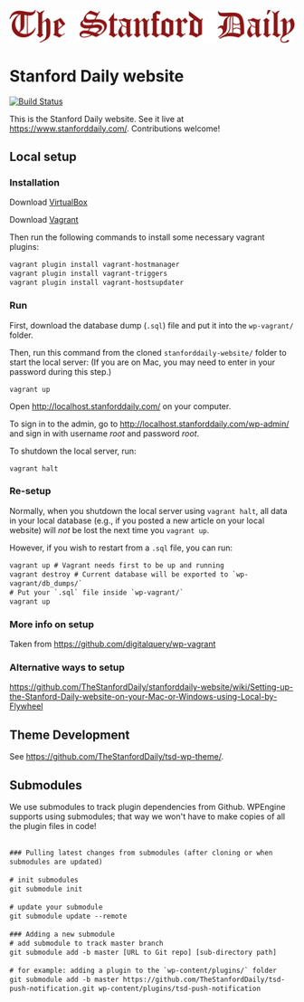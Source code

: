 [![The Stanford Daily logo](https://github.com/TheStanfordDaily/stanforddaily-graphic-assets/raw/master/DailyLogo/DailyLogo.png)](https://www.stanforddaily.com/)

# Stanford Daily website
[![Build Status](https://travis-ci.com/TheStanfordDaily/stanforddaily-website.svg?branch=master)](https://travis-ci.com/TheStanfordDaily/stanforddaily-website)

This is the Stanford Daily website. See it live at https://www.stanforddaily.com/. Contributions welcome!

## Local setup
### Installation
Download [VirtualBox](https://www.virtualbox.org/wiki/Downloads)

Download [Vagrant](https://www.vagrantup.com/downloads.html)

Then run the following commands to install some necessary vagrant plugins:
```
vagrant plugin install vagrant-hostmanager
vagrant plugin install vagrant-triggers
vagrant plugin install vagrant-hostsupdater
```

### Run
First, download the database dump (`.sql`) file and put it into the `wp-vagrant/` folder.

Then, run this command from the cloned `stanforddaily-website/` folder to start the local server: (If you are on Mac, you may need to enter in your password during this step.)
```
vagrant up
```

Open http://localhost.stanforddaily.com/ on your computer.

To sign in to the admin, go to http://localhost.stanforddaily.com/wp-admin/ and sign in with username *root* and password *root*.

To shutdown the local server, run:
```
vagrant halt
```

### Re-setup
Normally, when you shutdown the local server using `vagrant halt`, all data in your local database (e.g., if you posted a new article on your local website) will *not* be lost the next time you `vagrant up`.

However, if you wish to restart from a `.sql` file, you can run:
```
vagrant up # Vagrant needs first to be up and running
vagrant destroy # Current database will be exported to `wp-vagrant/db_dumps/`
# Put your `.sql` file inside `wp-vagrant/`
vagrant up
```

### More info on setup
Taken from https://github.com/digitalquery/wp-vagrant

### Alternative ways to setup
https://github.com/TheStanfordDaily/stanforddaily-website/wiki/Setting-up-the-Stanford-Daily-website-on-your-Mac-or-Windows-using-Local-by-Flywheel


## Theme Development
See https://github.com/TheStanfordDaily/tsd-wp-theme/.


## Submodules
We use submodules to track plugin dependencies from Github. WPEngine supports using submodules; that way we won't have to make copies of all the plugin files in code!
```

### Pulling latest changes from submodules (after cloning or when submodules are updated)

# init submodules
git submodule init

# update your submodule
git submodule update --remote

### Adding a new submodule
# add submodule to track master branch
git submodule add -b master [URL to Git repo] [sub-directory path]

# for example: adding a plugin to the `wp-content/plugins/` folder
git submodule add -b master https://github.com/TheStanfordDaily/tsd-push-notification.git wp-content/plugins/tsd-push-notification

```

